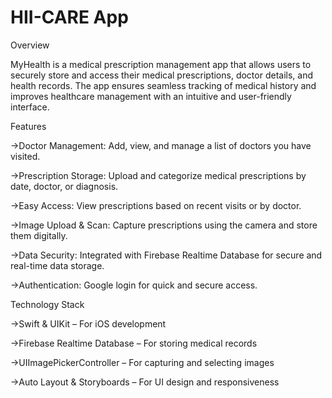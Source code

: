 # HII-CARE App

Overview

MyHealth is a medical prescription management app that allows users to securely store and access their medical prescriptions, doctor details, and health records. The app ensures seamless tracking of medical history and improves healthcare management with an intuitive and user-friendly interface.

Features

->Doctor Management: Add, view, and manage a list of doctors you have visited.

->Prescription Storage: Upload and categorize medical prescriptions by date, doctor, or diagnosis.

->Easy Access: View prescriptions based on recent visits or by doctor.

->Image Upload & Scan: Capture prescriptions using the camera and store them digitally.

->Data Security: Integrated with Firebase Realtime Database for secure and real-time data storage.

->Authentication: Google login for quick and secure access.

Technology Stack

->Swift & UIKit – For iOS development

->Firebase Realtime Database – For storing medical records

->UIImagePickerController – For capturing and selecting images

->Auto Layout & Storyboards – For UI design and responsiveness
